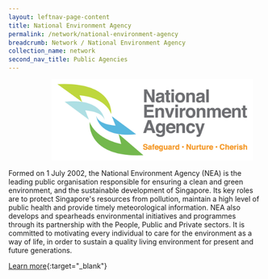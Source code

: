 ```yaml
---
layout: leftnav-page-content
title: National Environment Agency
permalink: /network/national-environment-agency
breadcrumb: Network / National Environment Agency
collection_name: network
second_nav_title: Public Agencies
---
```


<img src="/images/network/NEA Logo.jpg" alt="1" style="width:400px;height:160.5px;margin:0px 85px">

Formed on 1 July 2002, the National Environment Agency (NEA) is the leading public organisation responsible for ensuring a clean and green environment, and the sustainable development of Singapore. Its key roles are to protect Singapore's resources from pollution, maintain a high level of public health and provide timely meteorological information. NEA also develops and spearheads environmental initiatives and programmes through its partnership with the People, Public and Private sectors. It is committed to motivating every individual to care for the environment as a way of life, in order to sustain a quality living environment for present and future generations.

[Learn more](https://www.nea.gov.sg/){:target="_blank"}
